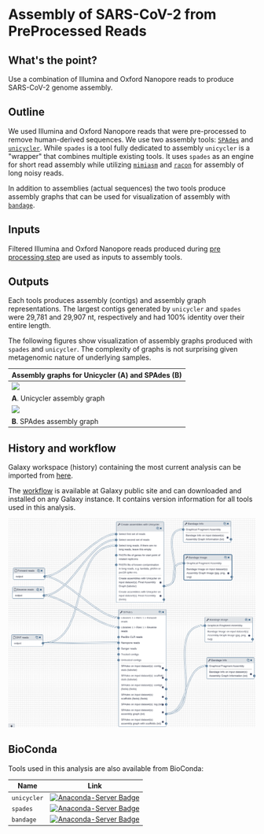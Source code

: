# Assembly of SARS-CoV-2 from PreProcessed Reads

## What's the point?

Use a combination of Illumina and Oxford Nanopore reads to produce SARS-CoV-2 genome assembly.

## Outline

We used Illumina and Oxford Nanopore reads that were pre-processed to remove human-derived sequences. We use two assembly tools: [`SPAdes`](http://cab.spbu.ru/software/spades/) and [`unicycler`](https://github.com/rrwick/Unicycler). While `spades` is a tool fully dedicated to assembly `unicycler` is a "wrapper" that combines multiple existing tools. It uses `spades` as an engine for short read assembly while utilizing [`mimiasm`](https://github.com/lh3/miniasm) and [`racon`](https://github.com/isovic/racon) for assembly of long noisy reads. 

In addition to assemblies (actual sequences) the two tools produce assembly graphs that can be used for visualization of assembly with [`bandage`](https://rrwick.github.io/Bandage/).

## Inputs

Filtered Illumina and Oxford Nanopore reads produced during [pre processing step](https://github.com/galaxyproject/SARS-CoV-2/tree/master/PreProcessing) are used as inputs to assembly tools. 

## Outputs

Each tools produces assembly (contigs) and assembly graph representations. The largest contigs generated by `unicycler` and `spades` were 29,781 and 29,907 nt, respectively and had 100% identity over their entire length.

The following figures show visualization of assembly graphs produced with `spades` and `unicycler`. The complexity of graphs is not surprising given metagenomic nature of underlying samples.

| Assembly graphs for Unicycler (A) and SPAdes (B) |
|-------------------------------|
| ![](https://usegalaxy.org/datasets/bbd44e69cb8906b5d6265148ad20e586/display/?preview=True)
| **A**. Unicycler assembly graph |
| ![](https://usegalaxy.org/datasets/bbd44e69cb8906b5f5dc8f4de00733be/display/?preview=True)
| **B**. SPAdes assembly graph |

## History and workflow

Galaxy workspace (history) containing the most current analysis can be imported from [here](https://usegalaxy.org/u/aun1/h/ncov-assembly).

The [workflow](https://usegalaxy.org/u/aun1/w/ncov-assembly-1) is available at Galaxy public site and can downloaded and installed on any Galaxy instance. It contains version information for all tools used in this analysis. 

![](as_wf.png)


## BioConda

Tools used in this analysis are also available from BioConda:

| Name | Link |
|------|----------------|
| `unicycler` | [![Anaconda-Server Badge](https://anaconda.org/bioconda/unicycler/badges/version.svg)](https://anaconda.org/bioconda/unicycler) |
| `spades` | [![Anaconda-Server Badge](https://anaconda.org/bioconda/spades/badges/version.svg)](https://anaconda.org/bioconda/spades) |
| `bandage` | [![Anaconda-Server Badge](https://anaconda.org/bioconda/bandage/badges/version.svg)](https://anaconda.org/bioconda/bandage) |